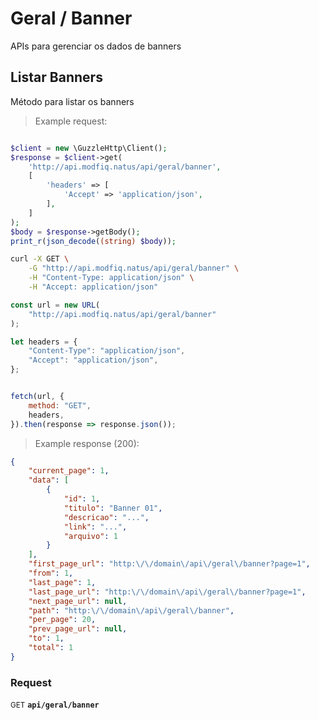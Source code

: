 # Geral / Banner

APIs para gerenciar os dados de banners

## Listar Banners


Método para listar os banners

> Example request:

```php

$client = new \GuzzleHttp\Client();
$response = $client->get(
    'http://api.modfiq.natus/api/geral/banner',
    [
        'headers' => [
            'Accept' => 'application/json',
        ],
    ]
);
$body = $response->getBody();
print_r(json_decode((string) $body));
```

```bash
curl -X GET \
    -G "http://api.modfiq.natus/api/geral/banner" \
    -H "Content-Type: application/json" \
    -H "Accept: application/json"
```

```javascript
const url = new URL(
    "http://api.modfiq.natus/api/geral/banner"
);

let headers = {
    "Content-Type": "application/json",
    "Accept": "application/json",
};


fetch(url, {
    method: "GET",
    headers,
}).then(response => response.json());
```


> Example response (200):

```json
{
    "current_page": 1,
    "data": [
        {
            "id": 1,
            "titulo": "Banner 01",
            "descricao": "...",
            "link": "...",
            "arquivo": 1
        }
    ],
    "first_page_url": "http:\/\/domain\/api\/geral\/banner?page=1",
    "from": 1,
    "last_page": 1,
    "last_page_url": "http:\/\/domain\/api\/geral\/banner?page=1",
    "next_page_url": null,
    "path": "http:\/\/domain\/api\/geral\/banner",
    "per_page": 20,
    "prev_page_url": null,
    "to": 1,
    "total": 1
}
```
<div id="execution-results-GETapi-geral-banner" hidden>
    <blockquote>Received response<span id="execution-response-status-GETapi-geral-banner"></span>:</blockquote>
    <pre class="json"><code id="execution-response-content-GETapi-geral-banner"></code></pre>
</div>
<div id="execution-error-GETapi-geral-banner" hidden>
    <blockquote>Request failed with error:</blockquote>
    <pre><code id="execution-error-message-GETapi-geral-banner"></code></pre>
</div>
<form id="form-GETapi-geral-banner" data-method="GET" data-path="api/geral/banner" data-authed="0" data-hasfiles="0" data-headers='{"Content-Type":"application\/json","Accept":"application\/json"}' onsubmit="event.preventDefault(); executeTryOut('GETapi-geral-banner', this);">
<h3>
    Request&nbsp;&nbsp;&nbsp;
    </h3>
<p>
<small class="badge badge-green">GET</small>
 <b><code>api/geral/banner</code></b>
</p>
</form>



